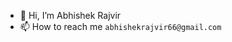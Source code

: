 - 👋 Hi, I’m Abhishek Rajvir
- 📫 How to reach me ```abhishekrajvir66@gmail.com```

<!---
Abhishek-raj-exe/Abhishek-raj-exe is a ✨ special ✨ repository because its `README.md` (this file) appears on your GitHub profile.
You can click the Preview link to take a look at your changes.
--->
